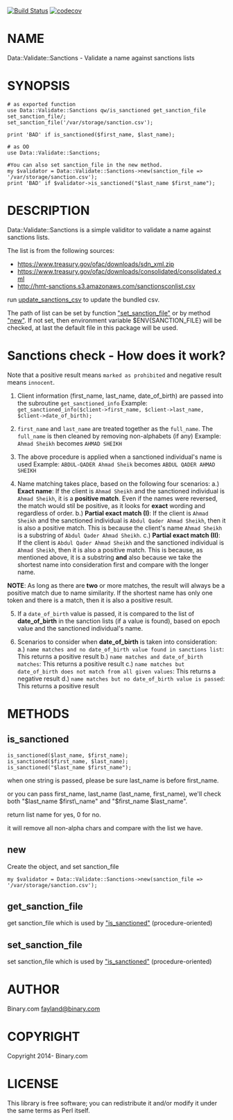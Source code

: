 [![Build Status](https://travis-ci.org/binary-com/perl-Data-Validate-Sanctions.svg?branch=master)](https://travis-ci.org/binary-com/perl-Data-Validate-Sanctions)
[![codecov](https://codecov.io/gh/binary-com/perl-Data-Validate-Sanctions/branch/master/graph/badge.svg)](https://codecov.io/gh/binary-com/perl-Data-Validate-Sanctions)

# NAME

Data::Validate::Sanctions - Validate a name against sanctions lists

# SYNOPSIS

    # as exported function
    use Data::Validate::Sanctions qw/is_sanctioned get_sanction_file set_sanction_file/;
    set_sanction_file('/var/storage/sanction.csv');

    print 'BAD' if is_sanctioned($first_name, $last_name);

    # as OO
    use Data::Validate::Sanctions;

    #You can also set sanction_file in the new method.
    my $validator = Data::Validate::Sanctions->new(sanction_file => '/var/storage/sanction.csv');
    print 'BAD' if $validator->is_sanctioned("$last_name $first_name");

# DESCRIPTION

Data::Validate::Sanctions is a simple validitor to validate a name against sanctions lists.

The list is from the following sources:

- https://www.treasury.gov/ofac/downloads/sdn_xml.zip
- https://www.treasury.gov/ofac/downloads/consolidated/consolidated.xml
- http://hmt-sanctions.s3.amazonaws.com/sanctionsconlist.csv

run [update\_sanctions\_csv](https://metacpan.org/pod/update_sanctions_csv) to update the bundled csv.

The path of list can be set by function ["set\_sanction\_file"](#set_sanction_file) or by method ["new"](#new). If not set, then environment variable $ENV{SANCTION\_FILE} will be checked, at last
the default file in this package will be used.

# Sanctions check - How does it work?

Note that a positive result means `marked as prohibited` and negative result means `innocent`.

1. Client information (first_name, last_name, date_of_birth) are passed into the subroutine `get_sanctioned_info`
Example: `get_sanctioned_info($client->first_name, $client->last_name, $client->date_of_birth);`

2. `first_name` and `last_name` are treated together as the `full_name`. The `full_name` is then cleaned by removing non-alphabets (if any)
Example: `Ahmad Sheikh` becomes `AHMAD SHEIKH`

3. The above procedure is applied when a sanctioned individual's name is used
Example: `ABDUL-QADER Ahmad Sheik` becomes `ABDUL QADER AHMAD SHEIKH`

4. Name matching takes place, based on the following four scenarios:
a.) **Exact name**: If the client is `Ahmad Sheikh` and the sanctioned individual is `Ahmad Sheikh`, it is a **positive match**. Even if the names were reversed, the match would stil be positive, as it looks for **exact** wording and regardless of order.
b.) **Partial exact match (I)**: If the client is `Ahmad Sheikh` and the sanctioned individual is `Abdul Qader Ahmad Sheikh`, then it is also a positive match. This is because the client's name `Ahmad Sheikh` is a substring of `Abdul Qader Ahmad Sheikh`.
c.) **Partial exact match (II)**: If the client is `Abdul Qader Ahmad Sheikh` and the sanctioned individual is `Ahmad Sheikh`, then it is also a positive match. This is because, as mentioned above, it is a substring **and** also because we take the shortest name into consideration first and compare with the longer name.

**NOTE**: As long as there are **two** or more matches, the result will always be a positive match due to name similarity. If the shortest name has only one token and there is a match, then it is also a positive result.

5. If a `date_of_birth` value is passed, it is compared to the list of **date_of_birth** in the sanction lists (if a value is found), based on epoch value and the sanctioned individual's name.

6. Scenarios to consider when **date_of_birth** is taken into consideration:
a.) `name matches and no date_of_birth value found in sanctions list`: This returns a positive result
b.) `name matches and date_of_birth matches`: This returns a positive result
c.) `name matches but date_of_birth does not match from all given values`: This returns a negative result 
d.) `name matches but no date_of_birth value is passed`: This returns a positive result

# METHODS

## is\_sanctioned

    is_sanctioned($last_name, $first_name);
    is_sanctioned($first_name, $last_name);
    is_sanctioned("$last_name $first_name");

when one string is passed, please be sure last\_name is before first\_name.

or you can pass first\_name, last\_name (last\_name, first\_name), we'll check both "$last\_name $first\_name" and "$first\_name $last\_name".

return list name for yes, 0 for no.

it will remove all non-alpha chars and compare with the list we have.

## new

Create the object, and set sanction\_file

    my $validator = Data::Validate::Sanctions->new(sanction_file => '/var/storage/sanction.csv');

## get\_sanction\_file

get sanction\_file which is used by ["is\_sanctioned"](#is_sanctioned) (procedure-oriented)

## set\_sanction\_file

set sanction\_file which is used by ["is\_sanctioned"](#is_sanctioned) (procedure-oriented)

# AUTHOR

Binary.com <fayland@binary.com>

# COPYRIGHT

Copyright 2014- Binary.com

# LICENSE

This library is free software; you can redistribute it and/or modify
it under the same terms as Perl itself.
